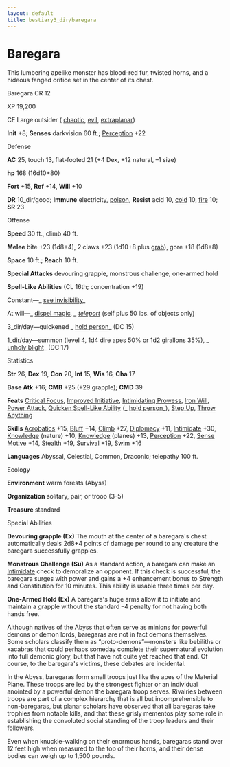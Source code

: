 ```yaml
---
layout: default
title: bestiary3_dir/baregara
---
```

# Baregara

This lumbering apelike monster has blood-red fur, twisted horns, and a hideous fanged orifice set in the center of its chest.

Baregara CR 12

XP 19,200

CE Large outsider ( [chaotic](monsters_dir/creatureTypes#_chaotic-subtype), [evil](monsters_dir/creatureTypes#_evil-subtype), [extraplanar](monsters_dir/creatureTypes#_extraplanar-subtype))

**Init** +8; **Senses** darkvision 60 ft.; [Perception](skills_dir/perception#_perception) +22

Defense

**AC** 25, touch 13, flat-footed 21 (+4 Dex, +12 natural, –1 size)

**hp** 168 (16d10+80)

**Fort** +15, **Ref** +14, **Will** +10

**DR** 10_dir/good; **Immune** electricity, [poison](monsters_dir/universalMonsterRules#_poison-(ex-or-su)), **Resist** acid 10, [cold](monsters_dir/creatureTypes#_cold-subtype) 10, [fire](monsters_dir/creatureTypes#_fire-subtype) 10; **SR** 23

Offense

**Speed** 30 ft., climb 40 ft.

**Melee** bite +23 (1d8+4), 2 claws +23 (1d10+8 plus [grab](monsters_dir/universalMonsterRules#_grab)), gore +18 (1d8+8)

**Space** 10 ft.; **Reach** 10 ft.

**Special Attacks** devouring grapple, monstrous challenge, one-armed hold

**Spell-Like Abilities** (CL 16th; concentration +19)

Constant—_ [see invisibility](spells_dir/seeInvisibility#_see-invisibility)_

At will—_ [dispel magic](spells_dir/dispelMagic#_dispel-magic)_, _ [teleport](spells_dir/teleport#_teleport)_ (self plus 50 lbs. of objects only)

3_dir/day—quickened _ [hold person](spells_dir/holdPerson#_hold-person)_ (DC 15)

1_dir/day—summon (level 4, 1d4 dire apes 50% or 1d2 girallons 35%), _ [unholy blight](spells_dir/unholyBlight#_unholy-blight)_ (DC 17)

Statistics

**Str** 26, **Dex** 19, **Con** 20, **Int** 15, **Wis** 16, **Cha** 17

**Base Atk** +16; **CMB** +25 (+29 grapple); **CMD** 39

**Feats** [Critical Focus](feats#_critical-focus), [Improved Initiative](feats#_improved-initiative), [Intimidating Prowess](feats#_intimidating-prowess), [Iron Will](feats#_iron-will), [Power Attack](feats#_power-attack), [Quicken Spell-Like Ability](monsters_dir/monsterFeats#_quicken-spell-like-ability) (_ [hold person](spells_dir/holdPerson#_hold-person)_), [Step Up](feats#_step-up), [Throw Anything](feats#_throw-anything)

**Skills** [Acrobatics](skills_dir/acrobatics#_acrobatics) +15, [Bluff](skills_dir/bluff#_bluff) +14, [Climb](skills_dir/climb#_climb) +27, [Diplomacy](skills_dir/diplomacy#_diplomacy) +11, [Intimidate](skills_dir/intimidate#_intimidate) +30, [Knowledge](skills_dir/knowledge#_knowledge) (nature) +10, [Knowledge](skills_dir/knowledge#_knowledge) (planes) +13, [Perception](skills_dir/perception#_perception) +22, [Sense Motive](skills_dir/senseMotive#_sense-motive) +14, [Stealth](skills_dir/stealth#_stealth) +19, [Survival](skills_dir/survival#_survival) +19, [Swim](skills_dir/swim#_swim) +16

**Languages** Abyssal, Celestial, Common, Draconic; telepathy 100 ft.

Ecology

**Environment** warm forests (Abyss)

**Organization** solitary, pair, or troop (3–5)

**Treasure** standard

Special Abilities

**Devouring grapple (Ex)** The mouth at the center of a baregara's chest automatically deals 2d8+4 points of damage per round to any creature the baregara successfully grapples.

**Monstrous Challenge (Su)** As a standard action, a baregara can make an [Intimidate](skills_dir/intimidate#_intimidate) check to demoralize an opponent. If this check is successful, the baregara surges with power and gains a +4 enhancement bonus to Strength and Constitution for 10 minutes. This ability is usable three times per day.

**One-Armed Hold (Ex)** A baregara's huge arms allow it to initiate and maintain a grapple without the standard –4 penalty for not having both hands free.

Although natives of the Abyss that often serve as minions for powerful demons or demon lords, baregaras are not in fact demons themselves. Some scholars classify them as “proto-demons”—monsters like bebiliths or xacabras that could perhaps someday complete their supernatural evolution into full demonic glory, but that have not quite yet reached that end. Of course, to the baregara's victims, these debates are incidental.

In the Abyss, baregaras form small troops just like the apes of the Material Plane. These troops are led by the strongest fighter or an individual anointed by a powerful demon the baregara troop serves. Rivalries between troops are part of a complex hierarchy that is all but incomprehensible to non-baregaras, but planar scholars have observed that all baregaras take trophies from notable kills, and that these grisly mementos play some role in establishing the convoluted social standing of the troop leaders and their followers.

Even when knuckle-walking on their enormous hands, baregaras stand over 12 feet high when measured to the top of their horns, and their dense bodies can weigh up to 1,500 pounds.

